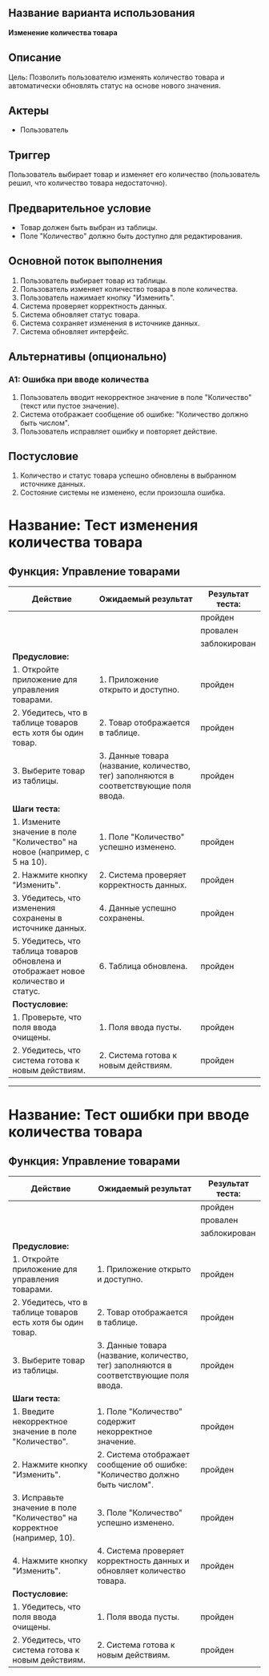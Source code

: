 ## Название варианта использования
**Изменение количества товара**

## Описание
Цель: Позволить пользователю изменять количество товара и автоматически обновлять статус на основе нового значения.

## Актеры
- Пользователь

## Триггер
Пользователь выбирает товар и изменяет его количество (пользователь решил, что количество товара недостаточно).

## Предварительное условие
- Товар должен быть выбран из таблицы.
- Поле "Количество" должно быть доступно для редактирования.

## Основной поток выполнения
1. Пользователь выбирает товар из таблицы.
2. Пользователь изменяет количество товара в поле количества.
3. Пользователь нажимает кнопку "Изменить".
4. Система проверяет корректность данных.
5. Система обновляет статус товара.
6. Система сохраняет изменения в источнике данных.
7. Система обновляет интерфейс.

## Альтернативы (опционально)
### A1: Ошибка при вводе количества
1. Пользователь вводит некорректное значение в поле "Количество" (текст или пустое значение).
2. Система отображает сообщение об ошибке: "Количество должно быть числом".
3. Пользователь исправляет ошибку и повторяет действие.

## Постусловие
1. Количество и статус товара успешно обновлены в выбранном источнике данных.
2. Состояние системы не изменено, если произошла ошибка.

# Название: Тест изменения количества товара
## Функция: Управление товарами
| Действие                                                   | Ожидаемый результат                                                                    |Результат теста:|
|------------------------------------------------------------|----------------------------------------------------------------------------------------|-|
|                                                            |                                                                                        |пройден|
|                                                            |                                                                                        |провален| 
|                                                            |                                                                                        |заблокирован| 
| **Предусловие:**                                           |                                                                                        | |
| 1. Откройте приложение для управления товарами.            | 1. Приложение открыто и доступно.                                                      |пройден|
| 2. Убедитесь, что в таблице товаров есть хотя бы один товар. | 2. Товар отображается в таблице.                                                       |пройден|
| 3. Выберите товар из таблицы.                              | 3. Данные товара (название, количество, тег) заполняются в соответствующие поля ввода. |пройден|
| **Шаги теста:**                                            |                                                                                        | |
| 1. Измените значение в поле "Количество" на новое (например, с 5 на 10). | 1. Поле "Количество" успешно изменено.                                                 | пройден|
| 2. Нажмите кнопку "Изменить".                              | 2. Система проверяет корректность данных.                                              |пройден|
| 3. Убедитесь, что изменения сохранены в источнике данных.  | 4. Данные успешно сохранены.                                                           |пройден|
| 5. Убедитесь, что таблица товаров обновлена и отображает новое количество и статус. | 6. Таблица обновлена.                                                                  |пройден|
| **Постусловие:**                                           |                                                                                        | |
| 1. Проверьте, что поля ввода очищены.                      | 1. Поля ввода пусты.                                                                   |пройден|
| 2. Убедитесь, что система готова к новым действиям.        | 2. Система готова к новым действиям.                                                   |пройден|

---

# Название: Тест ошибки при вводе количества товара
## Функция: Управление товарами
| Действие                                                     | Ожидаемый результат                                                                    | Результат теста: |
|--------------------------------------------------------------|----------------------------------------------------------------------------------------|---------|
|                                                              |                                                                                        | пройден |
|                                                              |                                                                                        | провален | 
|                                                              |                                                                                        | заблокирован | 
| **Предусловие:**                                             |                                                                                        |         |
| 1. Откройте приложение для управления товарами.              | 1. Приложение открыто и доступно.                                                      | пройден |
| 2. Убедитесь, что в таблице товаров есть хотя бы один товар. | 2. Товар отображается в таблице.                                                       | пройден |
| 3. Выберите товар из таблицы.                                | 3. Данные товара (название, количество, тег) заполняются в соответствующие поля ввода. | пройден |
| **Шаги теста:**                                              |                                                                                        |         |
| 1. Введите некорректное значение в поле "Количество".        | 1. Поле "Количество" содержит некорректное значение.                                   | пройден |
|2. Нажмите кнопку "Изменить".| 2. Система отображает сообщение об ошибке: "Количество должно быть числом".            | пройден|
|3. Исправьте значение в поле "Количество" на корректное (например, 10).| 3. Поле "Количество" успешно изменено.                                                 | пройден|
|4. Нажмите кнопку "Изменить".| 4. Система проверяет корректность данных и обновляет количество товара.                | пройден|
| **Постусловие:**                                             |                                                                                        |         |
| 1. Убедитесь, что поля ввода очищены.                        | 1. Поля ввода пусты.                                                                   | пройден     |
| 2. Убедитесь, что система готова к новым действиям.          | 2. Система готова к новым действиям.                                                   | пройден |


